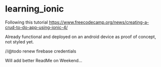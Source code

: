 # learning_ionic

Following this tutorial https://www.freecodecamp.org/news/creating-a-crud-to-do-app-using-ionic-4/ 

Already functional and deployed on an android device as proof of concept, not styled yet.

//@todo renew firebase credentials

Will add better ReadMe on Weekend...
